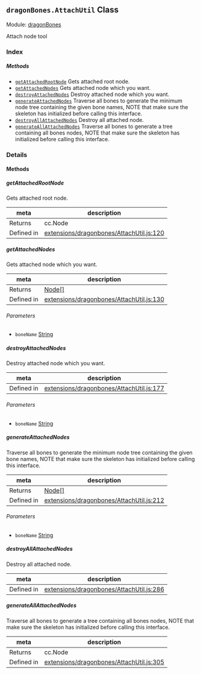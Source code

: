 ## `dragonBones.AttachUtil` Class



Module: [dragonBones](../modules/dragonBones.md)


Attach node tool



### Index



##### Methods

  - [`getAttachedRootNode`](#getattachedrootnode) Gets attached root node.
  - [`getAttachedNodes`](#getattachednodes) Gets attached node which you want.
  - [`destroyAttachedNodes`](#destroyattachednodes) Destroy attached node which you want.
  - [`generateAttachedNodes`](#generateattachednodes) Traverse all bones to generate the minimum node tree containing the given bone names, NOTE that make sure the skeleton has initialized before calling this interface.
  - [`destroyAllAttachedNodes`](#destroyallattachednodes) Destroy all attached node.
  - [`generateAllAttachedNodes`](#generateallattachednodes) Traverse all bones to generate a tree containing all bones nodes, NOTE that make sure the skeleton has initialized before calling this interface.



### Details




<!-- Method Block -->
#### Methods


##### getAttachedRootNode

Gets attached root node.

| meta | description |
|------|-------------|
| Returns | cc.Node 
| Defined in | [extensions/dragonbones/AttachUtil.js:120](https://github.com/cocos-creator/engine/blob/33d0b730a5a6ed8ad09bd24f16c009cf509ff90b/extensions/dragonbones/AttachUtil.js#L120) |



##### getAttachedNodes

Gets attached node which you want.

| meta | description |
|------|-------------|
| Returns | <a href="../classes/Node.html" class="crosslink">Node[]</a> 
| Defined in | [extensions/dragonbones/AttachUtil.js:130](https://github.com/cocos-creator/engine/blob/33d0b730a5a6ed8ad09bd24f16c009cf509ff90b/extensions/dragonbones/AttachUtil.js#L130) |

###### Parameters
- `boneName` <a href="https://developer.mozilla.org/en/JavaScript/Reference/Global_Objects/String" class="crosslink external" target="_blank">String</a> 


##### destroyAttachedNodes

Destroy attached node which you want.

| meta | description |
|------|-------------|
| Defined in | [extensions/dragonbones/AttachUtil.js:177](https://github.com/cocos-creator/engine/blob/33d0b730a5a6ed8ad09bd24f16c009cf509ff90b/extensions/dragonbones/AttachUtil.js#L177) |

###### Parameters
- `boneName` <a href="https://developer.mozilla.org/en/JavaScript/Reference/Global_Objects/String" class="crosslink external" target="_blank">String</a> 


##### generateAttachedNodes

Traverse all bones to generate the minimum node tree containing the given bone names, NOTE that make sure the skeleton has initialized before calling this interface.

| meta | description |
|------|-------------|
| Returns | <a href="../classes/Node.html" class="crosslink">Node[]</a> 
| Defined in | [extensions/dragonbones/AttachUtil.js:212](https://github.com/cocos-creator/engine/blob/33d0b730a5a6ed8ad09bd24f16c009cf509ff90b/extensions/dragonbones/AttachUtil.js#L212) |

###### Parameters
- `boneName` <a href="https://developer.mozilla.org/en/JavaScript/Reference/Global_Objects/String" class="crosslink external" target="_blank">String</a> 


##### destroyAllAttachedNodes

Destroy all attached node.

| meta | description |
|------|-------------|
| Defined in | [extensions/dragonbones/AttachUtil.js:286](https://github.com/cocos-creator/engine/blob/33d0b730a5a6ed8ad09bd24f16c009cf509ff90b/extensions/dragonbones/AttachUtil.js#L286) |



##### generateAllAttachedNodes

Traverse all bones to generate a tree containing all bones nodes, NOTE that make sure the skeleton has initialized before calling this interface.

| meta | description |
|------|-------------|
| Returns | cc.Node 
| Defined in | [extensions/dragonbones/AttachUtil.js:305](https://github.com/cocos-creator/engine/blob/33d0b730a5a6ed8ad09bd24f16c009cf509ff90b/extensions/dragonbones/AttachUtil.js#L305) |




